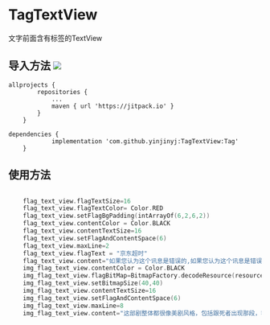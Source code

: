 # TagTextView
文字前面含有标签的TextView

## 导入方法 [![](https://jitpack.io/v/yinjinyj/TagTextView.svg)](https://jitpack.io/#yinjinyj/TagTextView)


    allprojects {
    		repositories {
    			...
    			maven { url 'https://jitpack.io' }
    		}
    	}
    	
    dependencies {
    	        implementation 'com.github.yinjinyj:TagTextView:Tag'
    	}

## 使用方法

~~~kotlin

    flag_text_view.flagTextSize=16
    flag_text_view.flagTextColor= Color.RED
    flag_text_view.setFlagBgPadding(intArrayOf(6,2,6,2))
    flag_text_view.contentColor = Color.BLACK
    flag_text_view.contentTextSize=16
    flag_text_view.setFlagAndContentSpace(6)
    flag_text_view.maxLine=2
    flag_text_view.flagText = "京东超时"
    flag_text_view.content="如果您认为这个讯息是错误的,如果您认为这个讯息是错误的,如果您认为这个讯息是错误的,如果您认为这个讯息是错误的,如果您认为这个讯息是错误的,如果您认为这个讯息是错误的"
    img_flag_text_view.contentColor = Color.BLACK
    img_flag_text_view.flagBitMap=BitmapFactory.decodeResource(resources,R.drawable.icon_notice)
    img_flag_text_view.setBitmapSize(40,40)
    img_flag_text_view.contentTextSize=16
    img_flag_text_view.setFlagAndContentSpace(6)
    img_flag_text_view.maxLine=8
    img_flag_text_view.content="这部剧整体都很像美剧风格，包括跟死者出现那段，我也在美剧中看到过类似的。我还是喜欢第一部法医秦明，不过这部我也还能接受，虽然真的不太像法医，因为拍法医剧，应该着重拍摄法医如何在死者身上发现线索，这部剧不是，这部更像是一部侦探推理剧，法医知识成了点缀，然后刑侦大队的警察则变蠢了，我知道这是剧情需要，但总觉得不该用这种方式突出主角。下次可以参考一下美剧《识骨追踪》和《逝者之证》，这两部都是以法医为主角。还有美剧《CSI》系列"
     

~~~